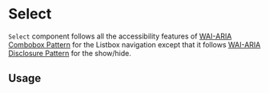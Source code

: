 # Select

`Select` component follows all the accessibility features of
[WAI-ARIA Combobox Pattern](https://www.w3.org/TR/wai-aria-practices-1.2/#listbox-popup-keyboard-interaction)
for the Listbox navigation except that it follows
[WAI-ARIA Disclosure Pattern](https://www.w3.org/TR/wai-aria-practices-1.2/#disclosure)
for the show/hide.

<!-- INJECT_TOC -->

## Usage

<!-- IMPORT_EXAMPLE src/select/stories/__js/Select.component.jsx -->

<!-- CODESANDBOX
link_title: Select - Open On Sandbox
js: src/select/stories/__js/Select.component.jsx
css: src/select/stories/Select.css
-->

<!-- CODESANDBOX
link_title: Dynamic Select - Open On Sandbox
js: src/select/stories/__js/SelectDynamic.component.jsx
utils: src/select/stories/__js/Utils.component.jsx
css: src/select/stories/Select.css
-->

<!-- CODESANDBOX
link_title: Multiple Select - Open On Sandbox
js: src/select/stories/__js/SelectMultiple.component.jsx
utils: src/select/stories/__js/Utils.component.jsx
css: src/select/stories/Select.css
-->

<!-- CODESANDBOX
link_title: Fetch Select - Open On Sandbox
js: src/select/stories/__js/SelectFetch.component.jsx
css: src/select/stories/Select.css
-->

<!-- CODESANDBOX
link_title: Windows Select - Open On Sandbox
js: src/select/stories/__js/SelectWindows.component.jsx
utils: src/select/stories/__js/Utils.component.jsx
css: src/select/stories/Select.css
-->

<!-- CODESANDBOX
link_title: Custom Select - Open On Sandbox
js: src/select/stories/__js/SelectCustom.component.jsx
utils: src/select/stories/__js/Utils.component.jsx
css: src/select/stories/Select.css
-->

<!-- CODESANDBOX
link_title: Controlled Select - Open On Sandbox
js: src/select/stories/__js/SelectControlled.component.jsx
utils: src/select/stories/__js/Utils.component.jsx
css: src/select/stories/Select.css
-->

<!-- INJECT_COMPOSITION src/select -->

<!-- INJECT_PROPS src/select -->

